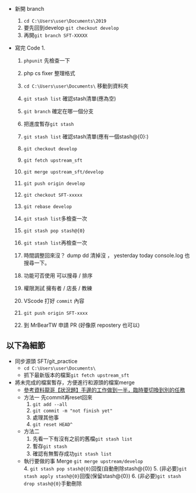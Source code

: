 - 新開 branch
    1. `cd C:\Users\user\Documents\2019`
    1. 要先回到develop `git checkout develop`
    1. 再開`git branch SFT-XXXXX`

- 寫完 Code
    1. 
    1. `phpunit` 先檢查一下
    1. php cs fixer 整理格式
    1. `cd C:\Users\user\Documents\` 移動到資料夾
    1. `git stash list` 確認stash清單(應為空)

    1. `git branch` 確定在哪一個分支
    1. 把進度暫存`git stash`
    1. `git stash list` 確認stash清單(應有一個stash@{0}:)
    1. `git checkout develop`
    1. `git fetch upstream_sft`
    1. `git merge upstream_sft/develop` 
    1. `git push origin develop`
    1. `git checkout SFT-xxxxx`
    1. `git rebase develop`
    1. `git stash list`多檢查一次
    1. `git stash pop stash@{0}`
    1. `git stash list`再檢查一次
    1. 時間調整回來沒？ dump dd 清掉沒 ， yesterday today console.log 也搜尋一下。
    1. 功能可否使用 可以搜尋 / 排序
    1. 權限測試 擁有者 / 店長 / 教練
    1. VScode 打好 `commit` 內容
    1. `git push origin SFT-xxxx`
    1. 到 MrBearTW 申請 PR (好像原 repostery 也可以)

## 以下為細節
- 同步源頭 SFT/git_practice
    - `cd C:\Users\user\Documents\`
    - 抓下最新版本的檔案`git fetch upstream_sft`
- 將未完成的檔案暫存，方便進行和源頭的檔案merge
    - [參考資料龍哥【狀況題】手邊的工作做到一半，臨時要切換到別的任務](https://gitbook.tw/chapters/faq/stash.html)
    - 方法一 先commit再reset回來
        1. `git add --all`
        2. `git commit -m "not finish yet"`
        3. 處理其他事
        4. `git reset HEAD^`
    - 方法二
        1. 先看一下有沒有之前的舊檔`git stash list`
        2. 暫存`git stash`
        3. 確認有無暫存成功`git stash list`
    - 執行要做的事 Merge `git merge upstream/develop`  
        4. `git stash pop stash@{0}`回復(自動刪除stash@{0})
        5. (非必要)`git stash apply stash@{0}`回復(保留stash@{0})
        6. (非必要)`git stash drop stash@{0}`手動刪除